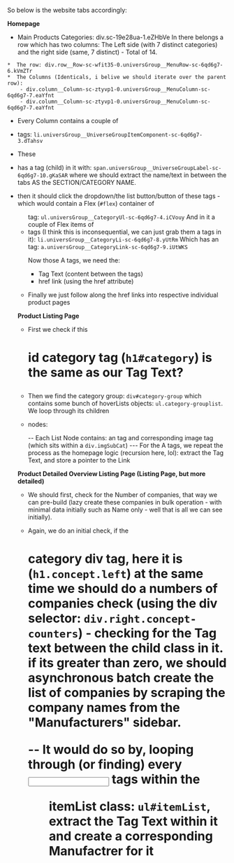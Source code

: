 So below is the website tabs accordingly:

**Homepage**

- Main Products Categories: div.sc-19e28ua-1.eZHbVe
  In there belongs a row which has two columns: The Left side (with 7 distinct categories)
  and the right side (same, 7 distinct) - Total of 14.

```
*  The row: div.row__Row-sc-wfit35-0.universGroup__MenuRow-sc-6qd6g7-6.kVmZTr
*  The Columns (Identicals, i belive we should iterate over the parent row):
    - div.column__Column-sc-ztyvp1-0.universGroup__MenuColumn-sc-6qd6g7-7.eaYfnt
    - div.column__Column-sc-ztyvp1-0.universGroup__MenuColumn-sc-6qd6g7-7.eaYfnt
```

- Every Column contains a couple of <li> tags: `li.universGroup__UniverseGroupItemComponent-sc-6qd6g7-3.dTahsv`
- These <li> has a <span> tag (child) in it with: `span.universGroup__UniverseGroupLabel-sc-6qd6g7-10.gKaSAR`
  where we should extract the name/text in between the tabs AS the SECTION/CATEGORY NAME.
- then it should click the dropdown/the list button/button of these tags -
  which would contain a Flex (`#flex`) container of <ul> tag: `ul.universGroup__CategoryUl-sc-6qd6g7-4.iCVouy`
  And in it a couple of Flex items of <li> tags (I think this is inconsequential,
  we can just grab them a tags in it): `li.universGroup__CategoryLi-sc-6qd6g7-8.yUtRm`
  Which has an <a> tag: `a.universGroup__CategoryLink-sc-6qd6g7-9.iUtWKS`

  Now those A tags, we need the:

  - Tag Text (content between the tags)
  - href link (using the href attribute)

- Finally we just follow along the href links into respective individual product pages

**Product Listing Page**

- First we check if this <h1> id category tag (`h1#category`) is the same as our Tag Text?
- Then we find the category group: `div#category-group` which contains some bunch of
  hoverLists objects: `ul.category-grouplist`. We loop through its children <li> nodes:

  -- Each List Node contains: an <a> tag and corresponding image tag <img> (which sits within a `div.imgSubCat`)
  --- For the A tags, we repeat the process as the homepage logic (recursion here, lol): extract the Tag Text, and store a pointer
  to the Link

**Product Detailed Overview Listing Page (Listing Page, but more detailed)**

- We should first, check for the Number of companies, that way we can pre-build (lazy create these companies in bulk operation - with minimal
  data initially such as Name only - well that is all we can see initially).
- Again, we do an initial check, if the <h1> category div tag, here it is (`h1.concept.left`) at the same time we should do a numbers of
  companies check (using the div selector: `div.right.concept-counters`) - checking for the Tag text between the <span> child class in it.
  if its greater than zero, we should asynchronous batch create the list of companies by scraping the company names from
  the "Manufacturers" sidebar.

  -- It would do so by, looping through (or finding) every <input> tags within the <ul> itemList class: `ul#itemList`, extract the Tag Text within
  it and create a corresponding Manufactrer for it
